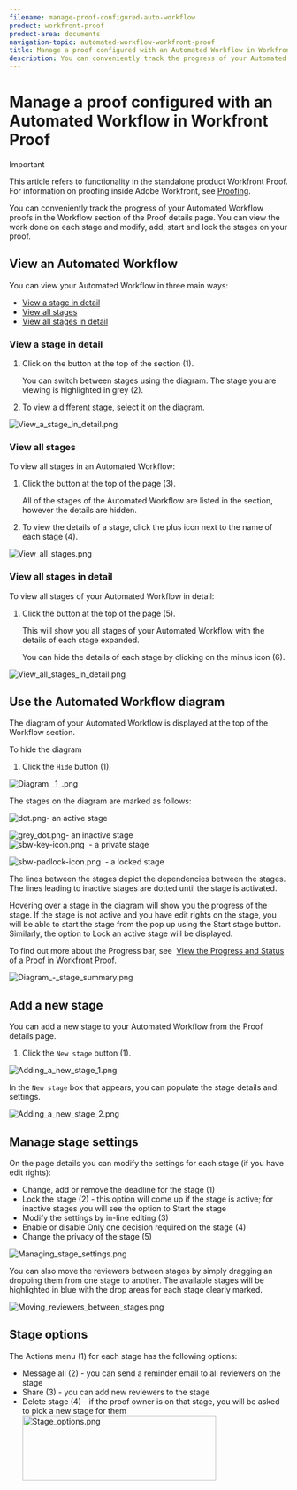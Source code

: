 ```yaml
---
filename: manage-proof-configured-auto-workflow
product: workfront-proof
product-area: documents
navigation-topic: automated-workflow-workfront-proof
title: Manage a proof configured with an Automated Workflow in Workfront Proof
description: You can conveniently track the progress of your Automated Workflow proofs in the Workflow section of the Proof details page. You can view the work done on each stage and modify, add, start and lock the stages on your proof.
---
```


# Manage a proof configured with an Automated Workflow in Workfront Proof

>[!IMPORTANT]
>
>This article refers to functionality in the standalone product Workfront Proof. For information on proofing inside Adobe Workfront, see [Proofing](../../../review-and-approve-work/proofing/proofing.md).

You can conveniently track the progress of your Automated Workflow proofs in the Workflow section of the Proof details page. You can view the work done on each stage and modify, add, start and lock the stages on your proof.

## View an Automated Workflow

You can view your Automated Workflow in three main ways:

* [View a stage in detail](#viewingdetail) 
* [View all stages](#viewingallstages) 
* [View all stages in detail](#viewingallstagesindetail)

### View a stage in detail

1. Click on the button at the top of the section (1).

   You can switch between stages using the diagram. The stage you are viewing is highlighted in grey (2).

1. To view a different stage, select it on the diagram.

![View_a_stage_in_detail.png](assets/view-a-stage-in-detail-350x249.png)

### View all stages

To view all stages in an Automated Workflow:

1. Click the button at the top of the page (3).

   All of the stages of the Automated Workflow are listed in the section, however the details are hidden.

1. To view the details of a stage, click the plus icon next to the name of each stage (4).

![View_all_stages.png](assets/view-all-stages-350x212.png)

### View all stages in detail

To view all stages of your Automated Workflow in detail:

1. Click the button at the top of the page (5).

   This will show you all stages of your Automated Workflow with the details of each stage expanded.

   You can hide the details of each stage by clicking on the minus icon (6).

![View_all_stages_in_detail.png](assets/view-all-stages-in-detail-350x370.png)

## Use the Automated Workflow diagram

The diagram of your Automated Workflow is displayed at the top of the Workflow section.

To hide the diagram

1. Click the `Hide` button (1).

![Diagram__1_.png](assets/diagram--1--350x217.png)

The stages on the diagram are marked as follows:

![dot.png](assets/dot.png)- an active stage

![grey_dot.png](assets/grey-dot.png)- an inactive stage  
![sbw-key-icon.png](assets/sbw-key-icon.png)&nbsp; - a private stage

![sbw-padlock-icon.png](assets/sbw-padlock-icon.png)&nbsp; - a locked stage

The lines between the stages depict the dependencies between the stages. The lines leading to inactive stages are dotted until the stage is activated.

Hovering over a stage in the diagram will show you the progress of the stage. If the stage is not active and you have edit rights on the stage, you will be able to start the stage from the pop up using the Start stage button. Similarly, the option to Lock an active stage will be displayed.

To find out more about the Progress bar, see&nbsp; [View the Progress and Status of a Proof in Workfront Proof](../../../workfront-proof/wp-work-proofsfiles/manage-your-work/view-progress-and-status-of-proof.md).

![Diagram_-_stage_summary.png](assets/diagram---stage-summary-350x214.png)

## Add a new stage

You can add a new stage to your Automated Workflow from the Proof details page.

1. Click the `New stage` button (1).

![Adding_a_new_stage_1.png](assets/adding-a-new-stage-1-350x218.png)

In the `New stage` box that appears, you can populate the stage details and settings.

![Adding_a_new_stage_2.png](assets/adding-a-new-stage-2-350x332.png)

## Manage stage settings

On the page details you can modify the settings for each stage (if you have edit rights):

* Change, add or remove the deadline for the stage (1)
* Lock the stage (2) - this option will come up if the stage is active; for inactive stages you will see the option to Start the stage
* Modify the settings by in-line editing (3)
* Enable or disable Only one decision required on the stage (4)
* Change the privacy of the stage (5)

![Managing_stage_settings.png](assets/managing-stage-settings-350x93.png)

You can also move the reviewers between stages by simply dragging an dropping them from one stage to another. The available stages will be highlighted in blue with the drop areas for each stage clearly marked.

![Moving_reviewers_between_stages.png](assets/moving-reviewers-between-stages-350x254.png)

## Stage options

The Actions menu (1) for each stage has the following options:

<ul> 
 <li>Message all (2) - you can send a reminder email to all reviewers on the stage</li> 
 <li>Share (3) - you can add new reviewers to the stage</li> 
 <li>Delete stage (4) - if the proof owner is on that stage, you will be asked to pick a new stage for them<br></li> 
 <img src="assets/stage-options-350x118.png" alt="Stage_options.png" style="width: 350;height: 118;"> 
</ul>


